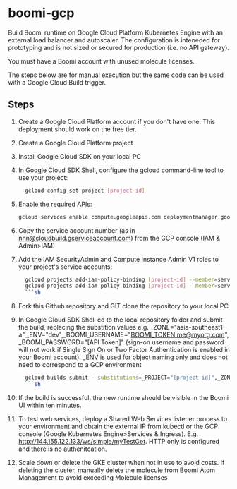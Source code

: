 # boomi-gcp
Build Boomi runtime on Google Cloud Platform Kubernetes Engine with an external load balancer and autoscaler. The configuration is inteneded for prototyping and is not sized or secured for production (i.e. no API gateway).

You must have a Boomi account with unused molecule licenses.

The steps below are for manual execution but the same code can be used with a Google Cloud Build trigger.

## Steps

1. Create a Google Cloud Platform account if you don't have one. This deployment should work on the free tier.

1. Create a Google Cloud Platform project

1. Install Google Cloud SDK on your local PC

1. In Google Cloud SDK Shell, configure the gcloud command-line tool to use your project:

   ```sh
     gcloud config set project [project-id]
   ```

1. Enable the required APIs:

   ```sh
   gcloud services enable compute.googleapis.com deploymentmanager.googleapis.com cloudbuild.googleapis.com container.googleapis.com gkeconnect.googleapis.com gkehub.googleapis.com
   ```

1. Copy the service account number (as in nnn@cloudbuild.gserviceaccount.com) from the GCP console (IAM & Admin>IAM)

1. Add the IAM SecurityAdmin and Compute Instance Admin V1 roles to your project's service accounts:

   ```sh
     gcloud projects add-iam-policy-binding [project-id] --member=serviceAccount:[service-account-no]@cloudservices.gserviceaccount.com --role=roles/iam.securityAdmin
	 gcloud projects add-iam-policy-binding [project-id] --member=serviceAccount:[service-account-no]@cloudbuild.gserviceaccount.com --role=roles/compute.instanceAdmin.v1
     ```sh

1. Fork this Github repository and GIT clone the repository to your local PC

1. In Google Cloud SDK Shell cd to the local repository folder and submit the build, replacing the substition values e.g. _ZONE="asia-southeast1-a",_ENV="dev",_BOOMI_USERNAME="BOOMI_TOKEN.me@myorg.com",_BOOMI_PASSWORD="[API Token]" (sign-on username and password will not work if Single Sign On or Two Factor Authentication is enabled in your Boomi account). _ENV is used for object naming only and does not need to correspond to a GCP environment

   ```sh
     gcloud builds submit --substitutions=_PROJECT="[project-id]",_ZONE="australia-southeast1-a",_ENV=dev,_BOOMI_USERNAME="BOOMI_TOKEN.james_m_hutton@dell.com",_BOOMI_PASSWORD="b9b9d894-7ea9-4516-9bcf-79d1630b95ac",_BOOMI_ACCOUNTID="boomi_jameshutton-N7LJSM",_BOOMI_ENVIRONMENTID="40590140-dc5b-4c49-89f9-47f99641a0d4"
     ```sh

1. If the build is successful, the new runtime should be visible in the Boomi UI within ten minutes.

1. To test web services, deploy a Shared Web Services listener process to your environment and obtain the external IP from kubectl or the GCP console (Google Kubernetes Engine>Services & Ingress). E.g. http://144.155.122.133/ws/simple/myTestGet. HTTP only is configured and there is no authenitcation.

1. Scale down or delete the GKE cluster when not in use to avoid costs. If deleting the cluster, manually delete the molecule from Boomi Atom Management to avoid exceeding Molecule licenses